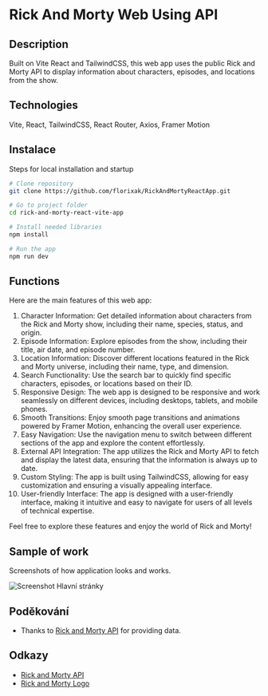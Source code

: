 # Rick And Morty Web Using API

## Description

Built on Vite React and TailwindCSS, this web app uses the public Rick and Morty API to display information about characters, episodes, and locations from the show.

## Technologies

Vite, React, TailwindCSS, React Router, Axios, Framer Motion

## Instalace

Steps for local installation and startup

```bash
# Clone repository
git clone https://github.com/florixak/RickAndMortyReactApp.git

# Go to project folder
cd rick-and-morty-react-vite-app

# Install needed libraries
npm install

# Run the app
npm run dev
```

## Functions

Here are the main features of this web app:

1. Character Information: Get detailed information about characters from the Rick and Morty show, including their name, species, status, and origin.
2. Episode Information: Explore episodes from the show, including their title, air date, and episode number.
3. Location Information: Discover different locations featured in the Rick and Morty universe, including their name, type, and dimension.
4. Search Functionality: Use the search bar to quickly find specific characters, episodes, or locations based on their ID.
5. Responsive Design: The web app is designed to be responsive and work seamlessly on different devices, including desktops, tablets, and mobile phones.
6. Smooth Transitions: Enjoy smooth page transitions and animations powered by Framer Motion, enhancing the overall user experience.
7. Easy Navigation: Use the navigation menu to switch between different sections of the app and explore the content effortlessly.
8. External API Integration: The app utilizes the Rick and Morty API to fetch and display the latest data, ensuring that the information is always up to date.
9. Custom Styling: The app is built using TailwindCSS, allowing for easy customization and ensuring a visually appealing interface.
10. User-friendly Interface: The app is designed with a user-friendly interface, making it intuitive and easy to navigate for users of all levels of technical expertise.

Feel free to explore these features and enjoy the world of Rick and Morty!

## Sample of work

Screenshots of how application looks and works.

![Screenshot Hlavní stránky](link-na-screenshot)

## Poděkování

- Thanks to [Rick and Morty API](https://rickandmortyapi.com/) for providing data.

## Odkazy

- [Rick and Morty API](https://rickandmortyapi.com/)
- [Rick and Morty Logo](ODKAZ)
